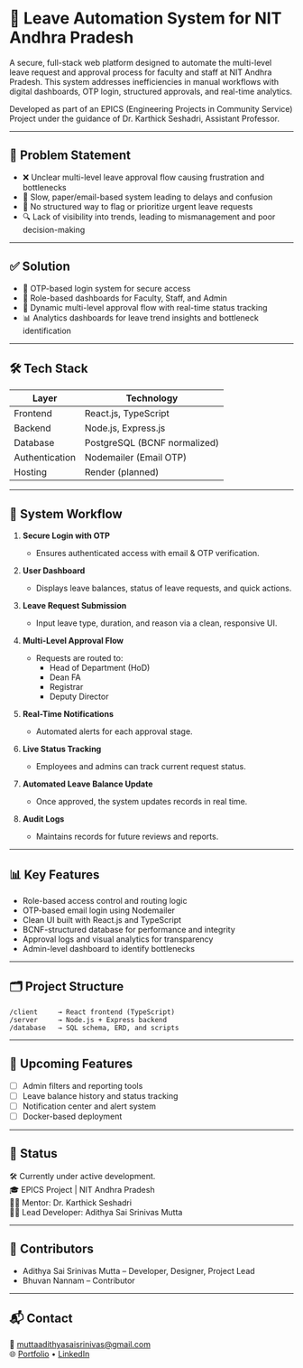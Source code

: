 
# 📝 Leave Automation System for NIT Andhra Pradesh

A secure, full-stack web platform designed to automate the multi-level leave request and approval process for faculty and staff at NIT Andhra Pradesh. This system addresses inefficiencies in manual workflows with digital dashboards, OTP login, structured approvals, and real-time analytics.

Developed as part of an EPICS (Engineering Projects in Community Service) Project under the guidance of Dr. Karthick Seshadri, Assistant Professor.

---

## 🚩 Problem Statement

- ❌ Unclear multi-level leave approval flow causing frustration and bottlenecks
- 🐌 Slow, paper/email-based system leading to delays and confusion
- 🚫 No structured way to flag or prioritize urgent leave requests
- 🔍 Lack of visibility into trends, leading to mismanagement and poor decision-making

---

## ✅ Solution

- 🔐 OTP-based login system for secure access
- 🧾 Role-based dashboards for Faculty, Staff, and Admin
- 🔄 Dynamic multi-level approval flow with real-time status tracking
- 📊 Analytics dashboards for leave trend insights and bottleneck identification

---

## 🛠 Tech Stack

| Layer         | Technology                    |
|---------------|-------------------------------|
| Frontend      | React.js, TypeScript          |
| Backend       | Node.js, Express.js           |
| Database      | PostgreSQL (BCNF normalized)  |
| Authentication| Nodemailer (Email OTP)        |
| Hosting       | Render (planned)              |

---

## 🔁 System Workflow

1. **Secure Login with OTP**  
   - Ensures authenticated access with email & OTP verification.

2. **User Dashboard**  
   - Displays leave balances, status of leave requests, and quick actions.

3. **Leave Request Submission**  
   - Input leave type, duration, and reason via a clean, responsive UI.

4. **Multi-Level Approval Flow**  
   - Requests are routed to:
     - Head of Department (HoD)
     - Dean FA
     - Registrar
     - Deputy Director

5. **Real-Time Notifications**  
   - Automated alerts for each approval stage.

6. **Live Status Tracking**  
   - Employees and admins can track current request status.

7. **Automated Leave Balance Update**  
   - Once approved, the system updates records in real time.

8. **Audit Logs**  
   - Maintains records for future reviews and reports.

---

## 📊 Key Features

- Role-based access control and routing logic
- OTP-based email login using Nodemailer
- Clean UI built with React.js and TypeScript
- BCNF-structured database for performance and integrity
- Approval logs and visual analytics for transparency
- Admin-level dashboard to identify bottlenecks

---

## 🗂 Project Structure

```
/client     → React frontend (TypeScript)
/server     → Node.js + Express backend
/database   → SQL schema, ERD, and scripts
```

---

## 🧪 Upcoming Features

- [ ] Admin filters and reporting tools
- [ ] Leave balance history and status tracking
- [ ] Notification center and alert system
- [ ] Docker-based deployment

---

## 📌 Status

🛠 Currently under active development.  
🎓 EPICS Project | NIT Andhra Pradesh  
👨‍🏫 Mentor: Dr. Karthick Seshadri  
👨‍💻 Lead Developer: Adithya Sai Srinivas Mutta

---

## 🤝 Contributors

- Adithya Sai Srinivas Mutta – Developer, Designer, Project Lead  
- Bhuvan Nannam – Contributor

---

## 📬 Contact

📧 muttaadithyasaisrinivas@gmail.com  
🌐 [Portfolio](https://adithya369.onrender.com) • [LinkedIn](https://linkedin.com/in/adithyasaisrinivas)
